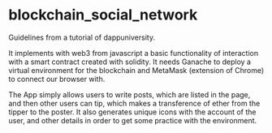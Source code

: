 # blockchain_social_network
Guidelines from a tutorial of dappuniversity. 

It implements with web3 from javascript a basic functionality of interaction with a smart contract created with solidity.
It needs Ganache to deploy a virtual environment for the blockchain and MetaMask (extension of Chrome) to connect our browser with.

The App simply allows users to write posts, which are listed in the page, and then other users can tip, which makes a transference of ether from the tipper to the poster.
It also generates unique icons with the account of the user, and other details in order to get some practice with the environment.
